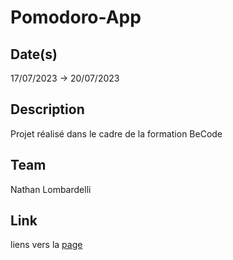 # Pomodoro-App

## Date(s)

17/07/2023 -> 20/07/2023

## Description

Projet réalisé dans le cadre de la formation BeCode

## Team

Nathan Lombardelli

## Link

liens vers la [page](url)